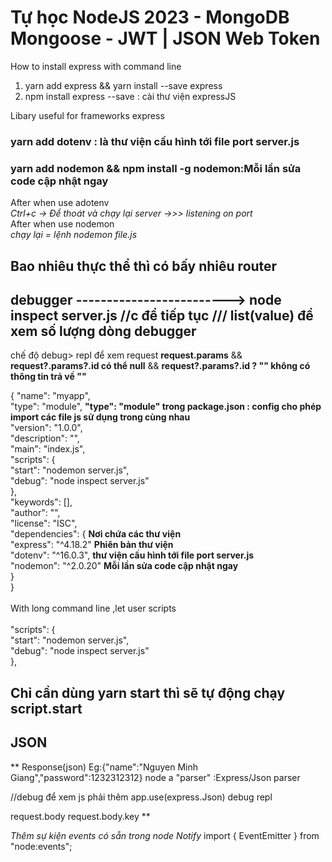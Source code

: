 # Tự học NodeJS 2023 - MongoDB Mongoose - JWT | JSON Web Token

How to install express with command line

1. yarn add express && yarn install --save express
2. npm install express --save : cài thư viện expressJS

Libary useful for frameworks express <br />
### yarn add dotenv : là thư viện cấu hình tới file port server.js <br />
### yarn add nodemon && npm install -g nodemon:Mỗi lần sửa code cập nhật ngay<br />
After when use adotenv <br />
*Ctrl+c -> Để thoát và chạy lại server ->>>  listening on port*<br />
After when use nodemon<br />
*chạy lại = lệnh nodemon file.js*<br />

## Bao nhiêu thực thể thì có bấy nhiêu router

## debugger -------------------------> node inspect server.js   //c để tiếp tục  /// list(value) để xem số lượng dòng debugger 
 chế độ debug> repl để xem request **request.params** && **request?.params?.id có thể null**
  && **request?.params?.id ? "" không có thông tin trả về ""**

{
  "name": "myapp", <br />
  "type": "module",      **"type": "module" trong package.json : config cho phép import các file js sử dụng trong cùng nhau**<br />
  "version": "1.0.0",<br />
  "description": "",<br />
  "main": "index.js",<br />
   "scripts": {<br />
    "start": "nodemon server.js",<br />
    "debug": "node inspect server.js"<br />
  },<br />
  "keywords": [],<br />
  "author": "",<br />
  "license": "ISC",<br />
  "dependencies": {  **Nơi chứa các thư viện**<br />
    "express": "^4.18.2" **Phiên bản thư viện**<br />
    "dotenv": "^16.0.3", **thư viện cấu hình tới file port server.js**<br />
    "nodemon": "^2.0.20"   **Mỗi lần sửa code cập nhật ngay**<br />
  }<br />
}<br />
<br />
With long command line ,let user scripts  
<br />
 "scripts": {<br />
    "start": "nodemon server.js",<br />
    "debug": "node inspect server.js"<br />
  },<br />
  
## Chỉ cần dùng yarn start thì sẽ tự động chạy script.start


## JSON 

**
Response(json) Eg:{"name":"Nguyen Minh Giang","password":1232312312}
node a "parser" :Express/Json parser

//debug để xem js phải thêm app.use(express.Json)
debug 
repl

request.body
request.body.key
**



*Thêm sự kiện events có sẵn trong node Notify*
import { EventEmitter } from "node:events";